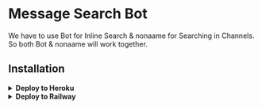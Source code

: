 # Message Search Bot

We have to use Bot for Inline Search & nonaame for Searching in Channels. So both Bot & nonaame will work together.

## Installation

<details><summary><b>Deploy to Heroku</b></summary>
<p>
<br>
<a href="https://heroku.com/deploy?template=https://github.com/CyniteOfficial/Mdisk_Search_Bot">
  <img src="https://www.herokucdn.com/deploy/button.svg" alt="Deploy">
</a>
</p>
</details>

<details>
  <summary><b>Deploy to Railway</b></summary>
<br/>

<p align="left">
<a href="https://railway.app/deploy?template=https://github.com/CyniteOfficial/Mdisk_Search_Bot"
">
     <img height="30px" src="https://railway.app/button.svg">
  </a>
</p>
</details>
